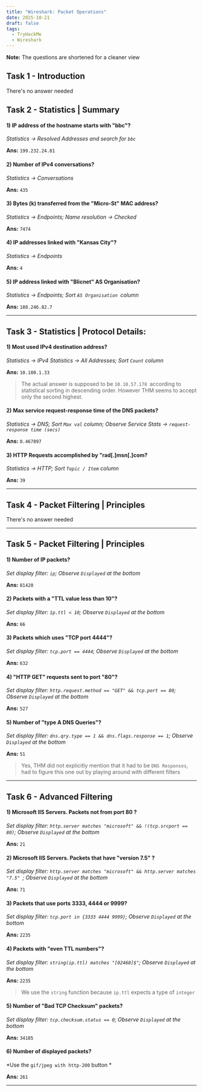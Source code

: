 ```yaml
---
title: "Wireshark: Packet Operations"
date: 2025-10-21
draft: false
tags:
  - TryHackMe
  - Wireshark
---
```

**Note:** The questions are shortened for a cleaner view

## Task 1 - Introduction

There's no answer needed

## Task 2 - Statistics | Summary

#### 1) IP address of the hostname starts with "bbc"?

*Statistics -> Resolved Addresses and search for `bbc`*

**Ans:** `199.232.24.81`

#### 2) Number of IPv4 conversations?

*Statistics -> Conversations*

**Ans:** `435`

#### 3) Bytes (k) transferred from the "Micro-St" MAC address?

*Statistics -> Endpoints; Name resolution -> Checked*

**Ans:** `7474`

#### 4) IP addresses linked with "Kansas City"?

*Statistics -> Endpoints*

**Ans:** `4`

#### 5) IP address  linked with "Blicnet" AS Organisation?

*Statistics -> Endpoints; Sort `AS Organisation `column*

**Ans:** `188.246.82.7`

---

## Task 3 - Statistics | Protocol Details:


#### 1) Most used IPv4 destination address?

*Statistics -> IPv4 Statistics -> All Addresses; Sort `Count` column*

**Ans:** `10.100.1.33`

> The actual answer is supposed to be `10.10.57.178 `according to statistical sorting in descending order. However THM seems to accept only the second highest.

#### 2) Max service request-response time of the DNS packets?

*Statistics -> DNS; Sort `Max val` column; Observe Service Stats -> `request-response time (secs)`*

**Ans:** `0.467897`

#### 3) HTTP Requests accomplished by "rad[.]msn[.]com?

*Statistics -> HTTP; Sort `Topic / Item` column*

**Ans:** `39`

---

## Task 4 - Packet Filtering | Principles

There's no answer needed

---

## Task 5 - Packet Filtering | Principles 

#### 1) Number of IP packets?

*Set display filter: `ip`; Observe `Displayed` at the bottom*

**Ans:** `81420`

#### 2) Packets with a "TTL value less than 10"?

*Set display filter: `1p.ttl < 10`; Observe `Displayed` at the bottom*

**Ans:** `66`

#### 3) Packets which uses "TCP port 4444"?

*Set display filter: `tcp.port == 4444`; Observe `Displayed` at the bottom*

**Ans:** `632`

#### 4) "HTTP GET" requests sent to port "80"?

*Set display filter: `http.request.method == "GET" && tcp.port == 80`; Observe `Displayed` at the bottom*

**Ans:** `527`

#### 5) Number of "type A DNS Queries"?

*Set display filter: `dns.qry.type == 1 && dns.flags.response == 1`; Observe `Displayed` at the bottom*

**Ans:** `51`

> Yes, THM did not explicitly mention that it had to be `DNS Responses`, had to figure this one out by playing around with different filters

---

## Task 6 - Advanced Filtering

#### 1) Microsoft IIS Servers. Packets not from port 80 ?

*Set display filter: `http.server matches "microsoft" && !(tcp.srcport == 80)`; Observe `Displayed` at the bottom*

**Ans:** `21`

#### 2) Microsoft IIS Servers. Packets that have "version 7.5" ?

*Set display filter: `http.server matches "microsoft" && http.server matches "7.5" `; Observe `Displayed` at the bottom*

**Ans:** `71`

#### 3) Packets that use ports 3333, 4444 or 9999?

*Set display filter: `tcp.port in {3333 4444 9999}`; Observe `Displayed` at the bottom*

**Ans:** `2235`

#### 4) Packets with "even TTL numbers"?

*Set display filter: `string(ip.ttl) matches "[02468]$"`; Observe `Displayed` at the bottom*

**Ans:** `2235`

> We use the `string` function because `ip.ttl` expects a type of `integer`

#### 5) Number of "Bad TCP Checksum" packets?

*Set display filter: `tcp.checksum.status == 0`; Observe `Displayed` at the bottom*

**Ans:** `34185`

#### 6) Number of displayed packets?

*Use the `gif/jpeg with http-200`  button *

**Ans:** `261`

---


